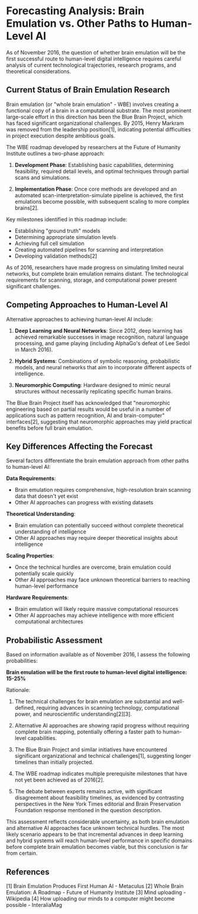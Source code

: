 # Forecasting Analysis: Brain Emulation vs. Other Paths to Human-Level AI

As of November 2016, the question of whether brain emulation will be the first successful route to human-level digital intelligence requires careful analysis of current technological trajectories, research programs, and theoretical considerations.

## Current Status of Brain Emulation Research

Brain emulation (or "whole brain emulation" - WBE) involves creating a functional copy of a brain in a computational substrate. The most prominent large-scale effort in this direction has been the Blue Brain Project, which has faced significant organizational challenges. By 2015, Henry Markram was removed from the leadership position[1], indicating potential difficulties in project execution despite ambitious goals.

The WBE roadmap developed by researchers at the Future of Humanity Institute outlines a two-phase approach:

1. **Development Phase**: Establishing basic capabilities, determining feasibility, required detail levels, and optimal techniques through partial scans and simulations.

2. **Implementation Phase**: Once core methods are developed and an automated scan-interpretation-simulate pipeline is achieved, the first emulations become possible, with subsequent scaling to more complex brains[2].

Key milestones identified in this roadmap include:
- Establishing "ground truth" models
- Determining appropriate simulation levels
- Achieving full cell simulation
- Creating automated pipelines for scanning and interpretation
- Developing validation methods[2]

As of 2016, researchers have made progress on simulating limited neural networks, but complete brain emulation remains distant. The technological requirements for scanning, storage, and computational power present significant challenges.

## Competing Approaches to Human-Level AI

Alternative approaches to achieving human-level AI include:

1. **Deep Learning and Neural Networks**: Since 2012, deep learning has achieved remarkable successes in image recognition, natural language processing, and game playing (including AlphaGo's defeat of Lee Sedol in March 2016).

2. **Hybrid Systems**: Combinations of symbolic reasoning, probabilistic models, and neural networks that aim to incorporate different aspects of intelligence.

3. **Neuromorphic Computing**: Hardware designed to mimic neural structures without necessarily replicating specific human brains.

The Blue Brain Project itself has acknowledged that "neuromorphic engineering based on partial results would be useful in a number of applications such as pattern recognition, AI and brain-computer" interfaces[2], suggesting that neuromorphic approaches may yield practical benefits before full brain emulation.

## Key Differences Affecting the Forecast

Several factors differentiate the brain emulation approach from other paths to human-level AI:

**Data Requirements**:
- Brain emulation requires comprehensive, high-resolution brain scanning data that doesn't yet exist
- Other AI approaches can progress with existing datasets

**Theoretical Understanding**:
- Brain emulation can potentially succeed without complete theoretical understanding of intelligence
- Other AI approaches may require deeper theoretical insights about intelligence

**Scaling Properties**:
- Once the technical hurdles are overcome, brain emulation could potentially scale quickly
- Other AI approaches may face unknown theoretical barriers to reaching human-level performance

**Hardware Requirements**:
- Brain emulation will likely require massive computational resources
- Other AI approaches may achieve intelligence with more efficient computational architectures

## Probabilistic Assessment

Based on information available as of November 2016, I assess the following probabilities:

**Brain emulation will be the first route to human-level digital intelligence: 15-25%**

Rationale:
1. The technical challenges for brain emulation are substantial and well-defined, requiring advances in scanning technology, computational power, and neuroscientific understanding[2][3].

2. Alternative AI approaches are showing rapid progress without requiring complete brain mapping, potentially offering a faster path to human-level capabilities.

3. The Blue Brain Project and similar initiatives have encountered significant organizational and technical challenges[1], suggesting longer timelines than initially projected.

4. The WBE roadmap indicates multiple prerequisite milestones that have not yet been achieved as of 2016[2].

5. The debate between experts remains active, with significant disagreement about feasibility timelines, as evidenced by contrasting perspectives in the New York Times editorial and Brain Preservation Foundation response mentioned in the question description.

This assessment reflects considerable uncertainty, as both brain emulation and alternative AI approaches face unknown technical hurdles. The most likely scenario appears to be that incremental advances in deep learning and hybrid systems will reach human-level performance in specific domains before complete brain emulation becomes viable, but this conclusion is far from certain.

## References

[1] Brain Emulation Produces First Human AI - Metaculus
[2] Whole Brain Emulation: A Roadmap - Future of Humanity Institute
[3] Mind uploading - Wikipedia
[4] How uploading our minds to a computer might become possible - InteraliaMag